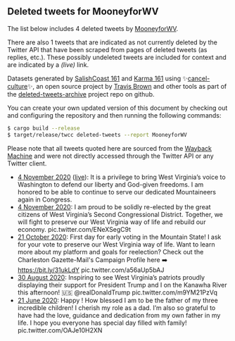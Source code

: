 ## Deleted tweets for MooneyforWV

The list below includes 4 deleted tweets by
[MooneyforWV](https://twitter.com/MooneyforWV).

There are also 1 tweets that are indicated as not currently
deleted by the Twitter API that have been scraped from pages of deleted tweets (as replies, etc.).
These possibly undeleted tweets are included for context and are indicated by a _(live)_ link.


Datasets generated by [SalishCoast 161](https://twitter.com/SalishCoastA) and [Karma 161](https://twitter.com/KarmaOneSixOne)
using ✨[cancel-culture](https://github.com/travisbrown/cancel-culture)✨, an open source project by [Travis Brown](https://twitter.com/travisbrown) 
and other tools as part of the [deleted-tweets-archive](https://github.com/salcoast/deleted-tweets-archive/) project repo on github.

You can create your own updated version of this document by checking out and configuring the
repository and then running the following commands:

```bash
$ cargo build --release
$ target/release/twcc deleted-tweets --report MooneyforWV
```

Please note that all tweets quoted here are sourced from the
[Wayback Machine](https://web.archive.org) and were not directly accessed through the Twitter API or
any Twitter client.

* [ 4 November 2020](https://web.archive.org/web/20201104033153/https://twitter.com/MooneyforWV/status/1323830211520172032) ([live](https://twitter.com/MooneyforWV/status/1323830213734735874)): It is a privilege to bring West Virginia’s voice to Washington to defend our liberty and God-given freedoms.  I am honored to be able to continue to serve our dedicated Mountaineers again in Congress.
* [ 4 November 2020](https://web.archive.org/web/20201104033153/https://twitter.com/MooneyforWV/status/1323830211520172032): I am proud to be solidly re-elected by the great citizens of West Virginia’s Second Congressional District. Together, we will fight to preserve our West Virginia way of life and rebuild our economy. pic.twitter.com/ENeXSegC9t
* [21 October 2020](https://web.archive.org/web/20201021194842/https://twitter.com/MooneyforWV/status/1319002524280651776): First day for early voting in the Mountain State! I ask for your vote to preserve our West Virginia way of life.  Want to learn more about my platform and goals for reelection? Check out the Charleston Gazette-Mail's Campaign Profile here ➡️  https://bit.ly/31ukLdY  pic.twitter.com/a56aUp5bAJ
* [30 August 2020](https://web.archive.org/web/20200830000952/https://twitter.com/MooneyforWV/status/1299861809885782016): Inspiring to see West Virginia’s patriots proudly displaying their support for President Trump and I on the Kanawha River this afternoon! 🇺🇸   @realDonaldTrump  pic.twitter.com/m9YM21PzVq
* [21 June 2020](https://web.archive.org/web/20200621145016/https://twitter.com/MooneyforWV/status/1274711393590280195): Happy ! How blessed I am to be the father of my three incredible children! I cherish my role as a dad. I’m also so grateful to have had the love, guidance and dedication from my own father in my life.  I hope you everyone has special day filled with family! pic.twitter.com/OAJe10H2XN
